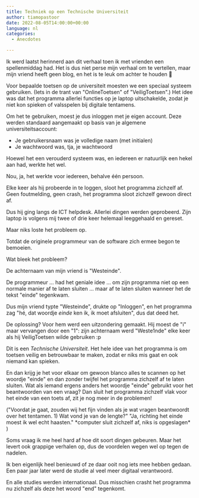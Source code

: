 ```yaml
---
title: Techniek op een Technische Universiteit
author: tiamopastoor
date: 2022-08-05T14:00:00+00:00
language: nl
categories:
  - Anecdotes

---
```

Ik werd laatst herinnerd aan dit verhaal toen ik met vrienden een spellenmiddag had. Het is dus niet perse mijn verhaal om te vertellen, maar mijn vriend heeft geen blog, en het is te leuk om achter te houden 🙂

Voor bepaalde toetsen op de universiteit moesten we een speciaal systeem gebruiken. (Iets in de trant van "OnlineToetsen" of "VeiligToetsen".) Het idee was dat het programma allerlei functies op je laptop uitschakelde, zodat je niet kon spieken of valsspelen bij digitale tentamens.

Om het te gebruiken, moest je dus inloggen met je eigen account. Deze werden standaard aangemaakt op basis van je algemene universiteitsaccount:

  * Je gebruikersnaam was je volledige naam (met initialen)
  * Je wachtwoord was, tja, je wachtwoord

Hoewel het een verouderd systeem was, en iedereen er natuurlijk een hekel aan had, werkte het wel. 

Nou, ja, het werkte voor iedereen, behalve één persoon.

Elke keer als hij probeerde in te loggen, sloot het programma zichzelf af. Geen foutmelding, geen crash, het programma sloot zichzelf gewoon direct af.

Dus hij ging langs de ICT helpdesk. Allerlei dingen werden geprobeerd. Zijn laptop is volgens mij twee of drie keer helemaal leeggehaald en gereset.

Maar niks loste het probleem op.

Totdat de originele programmeur van de software zich ermee begon te bemoeien.

Wat bleek het probleem?

De achternaam van mijn vriend is "Westeinde".

De programmeur ... had het geniale idee ... om zijn programma niet op een normale manier af te laten sluiten ... maar af te laten sluiten wanneer het de tekst "einde" tegenkwam.

Dus mijn vriend typte "Westeinde", drukte op "Inloggen", en het programma zag "hé, dat woordje _einde_ ken ik, ik moet afsluiten", dus dat deed het.

De oplossing? Voor hem werd een uitzondering gemaakt. Hij moest de "i" maar vervangen door een "1": zijn achternaam werd "Weste1nde" elke keer als hij VeiligToetsen wilde gebruiken :p

Dit is een _Technische Universiteit_. Het hele idee van het programma is om toetsen veilig en betrouwbaar te maken, zodat er niks mis gaat en ook niemand kan spieken. 

En dan krijg je het voor elkaar om gewoon blanco alles te scannen op het woordje "einde" en dan zonder twijfel het programma zichzelf af te laten sluiten. Wat als iemand ergens anders het woordje "einde" gebruikt voor het beantwoorden van een vraag? Dan sluit het programma zichzelf vlak voor het einde van een toets af, zit je nog meer in de problemen!

("Voordat je gaat, zouden wij het fijn vinden als je wat vragen beantwoordt over het tentamen. 1) Wat vond je van de lengte?" "Ja, richting het einde moest ik wel echt haasten." \*computer sluit zichzelf af, niks is opgeslagen\* )

Soms vraag ik me heel hard af hoe dit soort dingen gebeuren. Maar het levert ook grappige verhalen op, dus de voordelen wegen wel op tegen de nadelen.

Ik ben eigenlijk heel benieuwd of ze daar ooit nog iets mee hebben gedaan. Een paar jaar later werd de studie al veel meer digitaal verantwoord.

En alle studies werden internationaal. Dus misschien crasht het programma nu zichzelf als deze het woord "end" tegenkomt.